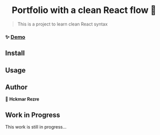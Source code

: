 <h1 align="center">Portfolio with a clean React flow 👋</h1>

> This is a project to learn clean React syntax

### ✨ [Demo](#)

## Install



## Usage



## Author

👤 **Hckmar Rezre**


## Work in Progress

This work is still in progress...